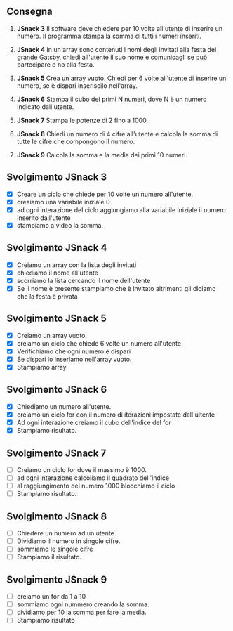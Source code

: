 ## Consegna
1. **JSnack 3**
Il software deve chiedere per 10 volte all'utente di inserire un numero.
Il programma stampa la somma di tutti i numeri inseriti.

2. **JSnack 4**
In un array sono contenuti i nomi degli invitati alla festa del grande
Gatsby, chiedi all'utente il suo nome e comunicagli se può partecipare o
no alla festa.

3. **JSnack 5**
Crea un array vuoto.
Chiedi per 6 volte all'utente di inserire un numero,
se è dispari inseriscilo nell'array.

4. **JSnack 6**
Stampa il cubo dei primi N numeri,
dove N è un numero indicato dall'utente.

5. **JSnack 7**
Stampa le potenze di 2 fino a 1000.

6. **JSnack 8**
Chiedi un numero di 4 cifre all'utente
e calcola la somma di tutte le cifre che compongono il numero.

7. **JSnack 9**
Calcola la somma e la media dei primi 10 numeri.

## Svolgimento JSnack 3
- [x] Creare un ciclo che chiede per 10 volte un numero all'utente.
- [x] creaiamo una variabile iniziale 0
- [x] ad ogni interazione del ciclo aggiungiamo alla variabile iniziale il numero inserito dall'utente
- [x] stampiamo a video la somma.
## Svolgimento JSnack 4
- [x] Creiamo un array con la lista degli invitati
- [x] chiediamo il nome all'utente
- [x] scorriamo la lista cercando il nome dell'utente
- [x] Se il nome è presente stampiamo che è invitato altrimenti gli diciamo che la festa è privata
## Svolgimento JSnack 5
- [x] Creiamo un array vuoto.
- [x] creiamo un ciclo che chiede 6 volte un numero all'utente
- [x] Verifichiamo che ogni numero è dispari
- [x] Se dispari lo inseriamo nell'array vuoto.
- [x] Stampiamo array.
## Svolgimento JSnack 6
- [x] Chiediamo un numero all'utente.
- [x] creiamo un ciclo for con il numero di iterazioni impostate dall'ultente
- [x] Ad ogni interazione creiamo il cubo dell'indice del for
- [x] Stampiamo risultato.
## Svolgimento JSnack 7
- [ ] Creiamo un ciclo for dove il massimo è 1000.
- [ ] ad ogni interazione calcoliamo il quadrato dell'indice
- [ ] al raggiungimento del numero 1000 blocchiamo il ciclo
- [ ] Stampiamo risultato.
## Svolgimento JSnack 8
- [ ] Chiedere un numero ad un utente.
- [ ] Dividiamo il numero in singole cifre.
- [ ] sommiamo le singole cifre
- [ ] Stampiamo il risultato.
## Svolgimento JSnack 9
- [ ] creiamo un for da 1 a 10
- [ ] sommiamo ogni nummero creando la somma.
- [ ] dividiamo per 10 la somma per fare la media.
- [ ] Stampiamo risultato